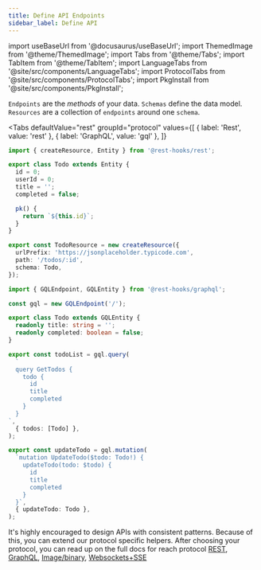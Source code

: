 ```yaml
---
title: Define API Endpoints
sidebar_label: Define API
---
```


<head>
  <title>Define API for Rest Hooks</title>
</head>

import useBaseUrl from '@docusaurus/useBaseUrl';
import ThemedImage from '@theme/ThemedImage';
import Tabs from '@theme/Tabs';
import TabItem from '@theme/TabItem';
import LanguageTabs from '@site/src/components/LanguageTabs';
import ProtocolTabs from '@site/src/components/ProtocolTabs';
import PkgInstall from '@site/src/components/PkgInstall';

`Endpoints` are the _methods_ of your data. `Schemas` define the data model. `Resources` are
a collection of `endpoints` around one `schema`.

<Tabs
defaultValue="rest"
groupId="protocol"
values={[
{ label: 'Rest', value: 'rest' },
{ label: 'GraphQL', value: 'gql' },
]}
>
<TabItem value="rest">

  <PkgInstall pkgs="@rest-hooks/rest" />

```typescript title="api/Todo.ts"
import { createResource, Entity } from '@rest-hooks/rest';

export class Todo extends Entity {
  id = 0;
  userId = 0;
  title = '';
  completed = false;

  pk() {
    return `${this.id}`;
  }
}

export const TodoResource = new createResource({
  urlPrefix: 'https://jsonplaceholder.typicode.com',
  path: '/todos/:id',
  schema: Todo,
});
```

  </TabItem>
  <TabItem value="gql">

  <PkgInstall pkgs="@rest-hooks/graphql" />

```typescript title="api/Todo.ts"
import { GQLEndpoint, GQLEntity } from '@rest-hooks/graphql';

const gql = new GQLEndpoint('/');

export class Todo extends GQLEntity {
  readonly title: string = '';
  readonly completed: boolean = false;
}

export const todoList = gql.query(
  `
  query GetTodos {
    todo {
      id
      title
      completed
    }
  }
`,
  { todos: [Todo] },
);

export const updateTodo = gql.mutation(
  `mutation UpdateTodo($todo: Todo!) {
    updateTodo(todo: $todo) {
      id
      title
      completed
    }
  }`,
  { updateTodo: Todo },
);
```

  </TabItem>

</Tabs>


<!--
  <TabItem value="sse">

```ts
import type { Manager, Middleware } from '@rest-hooks/core';
import type { EndpointInterface } from '@rest-hooks/endpoint';

export default class StreamManager implements Manager {
  protected declare middleware: Middleware;
  protected declare evtSource: WebSocket | EventSource;
  protected declare endpoints: Record<string, EndpointInterface>;

  constructor(
    evtSource: WebSocket | EventSource,
    endpoints: Record<string, EndpointInterface>,
  ) {
    this.evtSource = evtSource;
    this.endpoints = endpoints;

    this.middleware = controller => {
      this.evtSource.onmessage = event => {
        try {
          const msg = JSON.parse(event.data);
          if (msg.type in this.endpoints)
            controller.setResponse(
              this.endpoints[msg.type],
              ...msg.args,
              msg.data,
            );
        } catch (e) {
          console.error('Failed to handle message');
          console.error(e);
        }
      };
      return next => async action => next(action);
    };
  }

  cleanup() {
    this.evtSource.close();
  }

  getMiddleware() {
    return this.middleware;
  }
}
```

  </TabItem>
<TabItem value="img">

<PkgInstall pkgs="@rest-hooks/img" />

</TabItem>
-->

It's highly encouraged to design APIs with consistent patterns. Because of this,
you can extend our protocol specific helpers. After choosing your protocol, you can
read up on the full docs for reach protocol [REST](/rest), [GraphQL](/graphql),
[Image/binary](../guides/img-media.md), [Websockets+SSE](../api/Manager.md#middleware-data-stream)
